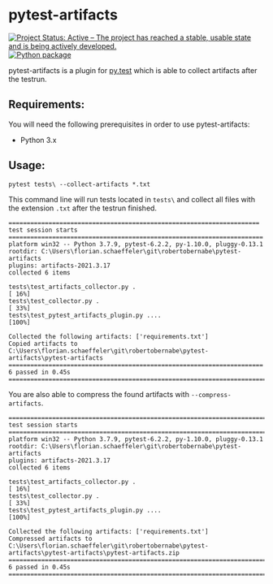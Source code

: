 # pytest-artifacts
[![Project Status: Active – The project has reached a stable, usable state and is being actively developed.](https://www.repostatus.org/badges/latest/active.svg)](https://www.repostatus.org/#active)
[![Python package](https://github.com/robertobernabe/pytest-artifacts/actions/workflows/python-package.yml/badge.svg)](https://github.com/robertobernabe/pytest-artifacts/actions/workflows/python-package.yml)

pytest-artifacts is a plugin for [py.test](https://pytest.org) which is able to collect artifacts after the testrun.


## Requirements:

You will need the following prerequisites in order to use pytest-artifacts:

- Python 3.x


## Usage:

    pytest tests\ --collect-artifacts *.txt
    
This command line will run tests located in `tests\` and collect all files with the extension `.txt` after the testrun finished.
  
 
     
    ===================================================================== test session starts ====================================================================== 
    platform win32 -- Python 3.7.9, pytest-6.2.2, py-1.10.0, pluggy-0.13.1
    rootdir: C:\Users\florian.schaeffeler\git\robertobernabe\pytest-artifacts
    plugins: artifacts-2021.3.17
    collected 6 items                                                                                                                                                

    tests\test_artifacts_collector.py .                                                                                                                       [ 16%] 
    tests\test_collector.py .                                                                                                                                 [ 33%] 
    tests\test_pytest_artifacts_plugin.py ....                                                                                                                [100%] 

    Collected the following artifacts: ['requirements.txt']
    Copied artifacts to C:\Users\florian.schaeffeler\git\robertobernabe\pytest-artifacts\pytest-artifacts
    ====================================================================== 6 passed in 0.45s ======================================================================= 


You are also able to compress the found artifacts with `--compress-artifacts`.

    ======================================================================= test session starts ======================================================================= 
    platform win32 -- Python 3.7.9, pytest-6.2.2, py-1.10.0, pluggy-0.13.1
    rootdir: C:\Users\florian.schaeffeler\git\robertobernabe\pytest-artifacts
    plugins: artifacts-2021.3.17
    collected 6 items                                                                                                                                                   

    tests\test_artifacts_collector.py .                                                                                                                          [ 16%] 
    tests\test_collector.py .                                                                                                                                    [ 33%] 
    tests\test_pytest_artifacts_plugin.py ....                                                                                                                   [100%] 

    Collected the following artifacts: ['requirements.txt']
    Compressed artifacts to C:\Users\florian.schaeffeler\git\robertobernabe\pytest-artifacts\pytest-artifacts\pytest-artifacts.zip
    ======================================================================== 6 passed in 0.45s ======================================================================== 
